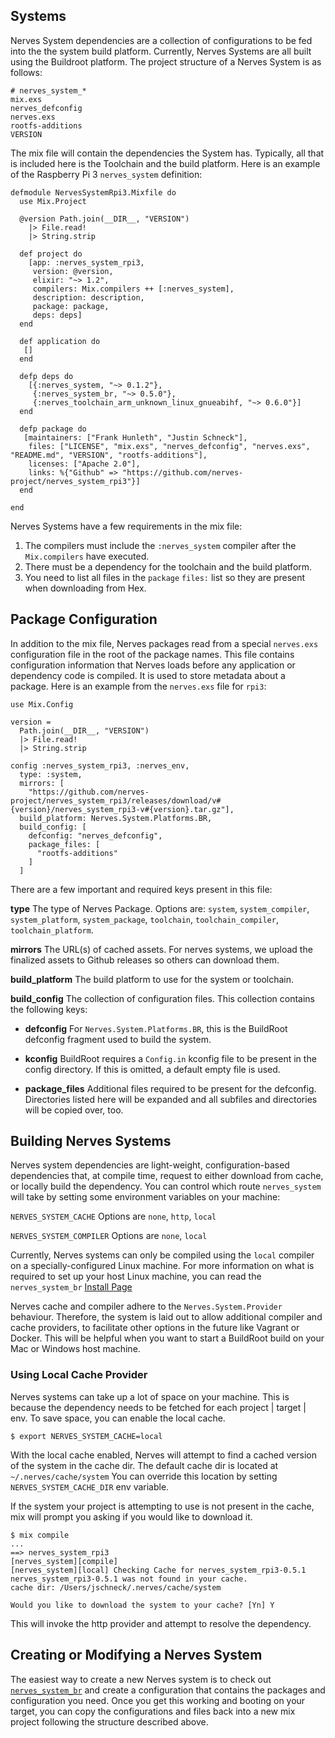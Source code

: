 ## Systems

Nerves System dependencies are a collection of configurations to be fed into the the system build platform. Currently, Nerves Systems are all built using the Buildroot platform. The project structure of a Nerves System is as follows:

```
# nerves_system_*
mix.exs
nerves_defconfig
nerves.exs
rootfs-additions
VERSION
```

The mix file will contain the dependencies the System has. Typically, all that is included here is the Toolchain and the build platform. Here is an example of the Raspberry Pi 3 `nerves_system` definition:

```
defmodule NervesSystemRpi3.Mixfile do
  use Mix.Project

  @version Path.join(__DIR__, "VERSION")
    |> File.read!
    |> String.strip

  def project do
    [app: :nerves_system_rpi3,
     version: @version,
     elixir: "~> 1.2",
     compilers: Mix.compilers ++ [:nerves_system],
     description: description,
     package: package,
     deps: deps]
  end

  def application do
   []
  end

  defp deps do
    [{:nerves_system, "~> 0.1.2"},
     {:nerves_system_br, "~> 0.5.0"},
     {:nerves_toolchain_arm_unknown_linux_gnueabihf, "~> 0.6.0"}]
  end

  defp package do
   [maintainers: ["Frank Hunleth", "Justin Schneck"],
    files: ["LICENSE", "mix.exs", "nerves_defconfig", "nerves.exs", "README.md", "VERSION", "rootfs-additions"],
    licenses: ["Apache 2.0"],
    links: %{"Github" => "https://github.com/nerves-project/nerves_system_rpi3"}]
  end

end

```

Nerves Systems have a few requirements in the mix file:
1. The compilers must include the `:nerves_system` compiler after the `Mix.compilers` have executed.
2. There must be a dependency for the toolchain and the build platform.
3. You need to list all files in the `package` `files:` list so they are present when downloading from Hex.

## Package Configuration

In addition to the mix file, Nerves packages read from a special `nerves.exs` configuration file in the root of the package names. This file contains configuration information that Nerves loads before any application or dependency code is compiled. It is used to store metadata about a package. Here is an example from the `nerves.exs` file for `rpi3`:

```
use Mix.Config

version =
  Path.join(__DIR__, "VERSION")
  |> File.read!
  |> String.strip

config :nerves_system_rpi3, :nerves_env,
  type: :system,
  mirrors: [
    "https://github.com/nerves-project/nerves_system_rpi3/releases/download/v#{version}/nerves_system_rpi3-v#{version}.tar.gz"],
  build_platform: Nerves.System.Platforms.BR,
  build_config: [
    defconfig: "nerves_defconfig",
    package_files: [
      "rootfs-additions"
    ]
  ]

```

There are a few important and required keys present in this file:

**type** The type of Nerves Package. Options are: `system`, `system_compiler`, `system_platform`, `system_package`, `toolchain`, `toolchain_compiler`, `toolchain_platform`.

**mirrors** The URL(s) of cached assets. For nerves systems, we upload the finalized assets to Github releases so others can download them.

**build_platform** The build platform to use for the system or toolchain.

**build_config** The collection of configuration files. This collection contains the following keys:

  * **defconfig** For `Nerves.System.Platforms.BR`, this is the BuildRoot defconfig fragment used to build the system.

  * **kconfig** BuildRoot requires a `Config.in` kconfig file to be present in the config directory. If this is omitted, a default empty file is used.

  * **package_files** Additional files required to be present for the defconfig. Directories listed here will be expanded and all subfiles and directories will be copied over, too.

## Building Nerves Systems

Nerves system dependencies are light-weight, configuration-based dependencies that, at compile time, request to either download from cache, or locally build the dependency. You can control which route `nerves_system` will take by setting some environment variables on your machine:

`NERVES_SYSTEM_CACHE` Options are `none`, `http`, `local`

`NERVES_SYSTEM_COMPILER` Options are `none`, `local`

Currently, Nerves systems can only be compiled using the `local` compiler on a specially-configured Linux machine. For more information on what is required to set up your host Linux machine, you can read the `nerves_system_br` [Install Page](https://github.com/nerves-project/nerves_system_br/blob/master/README.md)

Nerves cache and compiler adhere to the `Nerves.System.Provider` behaviour. Therefore, the system is laid out to allow additional compiler and cache providers, to facilitate other options in the future like Vagrant or Docker. This will be helpful when you want to start a BuildRoot build on your Mac or Windows host machine.

### Using Local Cache Provider

Nerves systems can take up a lot of space on your machine. This is because the dependency needs to be fetched for each project | target | env. To save space, you can enable the local cache.

```
$ export NERVES_SYSTEM_CACHE=local
```

With the local cache enabled, Nerves will attempt to find a cached version of the system in the cache dir. The default cache dir is located at `~/.nerves/cache/system` You can override this location by setting `NERVES_SYSTEM_CACHE_DIR` env variable.

If the system your project is attempting to use is not present in the cache, mix will prompt you asking if you would like to download it.

```
$ mix compile
...
==> nerves_system_rpi3
[nerves_system][compile]
[nerves_system][local] Checking Cache for nerves_system_rpi3-0.5.1
nerves_system_rpi3-0.5.1 was not found in your cache.
cache dir: /Users/jschneck/.nerves/cache/system

Would you like to download the system to your cache? [Yn] Y
```

This will invoke the http provider and attempt to resolve the dependency.

## Creating or Modifying a Nerves System

The easiest way to create a new Nerves system is to check out [`nerves_system_br`](https://github.com/nerves-project/nerves_system_br) and create a configuration that contains the packages and configuration you need. Once you get this working and booting on your target, you can copy the configurations and files back into a new mix project following the structure described above.
